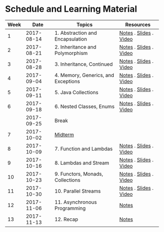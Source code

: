 # Schedule and Learning Material

Week | Date       | Topics | Resources |
-----| ---------- | ------ | ----------|
1    | 2017-08-14 | 1. Abstraction and Encapsulation | [Notes](lec1.md) . [Slides](https://www.comp.nus.edu.sg/~cs2030/1718-s1/cs2030-lec1.pdf) . [Video](https://vimeo.com/229701953)
2    | 2017-08-21 | 2. Inheritance and Polymorphism | [Notes](lec2.md) . [Slides](https://www.comp.nus.edu.sg/~cs2030/1718-s1/cs2030-lec2.pdf) . [Video](https://vimeo.com/230713305)
3    | 2017-08-28 | 3. Inheritance, Continued | [Notes](lec3.md) . [Slides](https://www.comp.nus.edu.sg/~cs2030/1718-s1/cs2030-lec3.pdf) . [Video](https://vimeo.com/231991705)
4    | 2017-09-04 | 4. Memory, Generics, and Exceptions | [Notes](lec4.md) . [Slides](https://www.comp.nus.edu.sg/~cs2030/1718-s1/cs2030-lec4.pdf) . [Video](https://vimeo.com/232615561)
5    | 2017-09-11 | 5. Java Collections | [Notes](lec5.md) . [Slides](https://www.comp.nus.edu.sg/~cs2030/1718-s1/cs2030-lec5.pdf) . [Video](https://vimeo.com/233767908)
6    | 2017-09-18 | 6. Nested Classes, Enums | [Notes](lec6.md) . [Slides](https://www.comp.nus.edu.sg/~cs2030/1718-s1/cs2030-lec6.pdf) . [Video](https://vimeo.com/234777565)
     | 2017-09-25 | Break | |
7    | 2017-10-02 | [Midterm](midterm.md) | |
8    | 2017-10-09 | 7. Function and Lambdas | [Notes](lec7.md) . [Slides](https://www.comp.nus.edu.sg/~cs2030/1718-s1/cs2030-lec7.pdf) . [Video](https://vimeo.com/238037862) |
9    | 2017-10-16 | 8. Lambdas and Stream | [Notes](lec8.md) . [Slides](https://www.comp.nus.edu.sg/~cs2030/1718-s1/cs2030-lec8.pdf) . [Video](https://vimeo.com/238864721) 
10   | 2017-10-23 | 9. Functors, Monads, Collections | [Notes](lec9.md) . [Slides](https://www.comp.nus.edu.sg/~cs2030/1718-s1/cs2030-lec9.pdf) . [Video](https://vimeo.com/240577618) |
11   | 2017-10-30 | 10. Parallel Streams | [Notes](lec10.md) . [Slides](https://www.comp.nus.edu.sg/~cs2030/1718-s1/cs2030-lec10.pdf) . [Video](https://vimeo.com/240834038) |
12   | 2017-11-06 | 11. Asynchronous Programming | [Notes](lec11.md)  |
13   | 2017-11-13 | 12. Recap | [Notes](lec12.md) |
